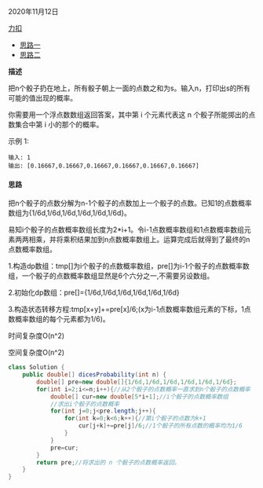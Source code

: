 2020年11月12日

[力扣](https://leetcode-cn.com/problems/nge-tou-zi-de-dian-shu-lcof/)

- [思路一](#思路一)
- [思路二](#思路二)

**描述**

把n个骰子扔在地上，所有骰子朝上一面的点数之和为s。输入n，打印出s的所有可能的值出现的概率。

你需要用一个浮点数数组返回答案，其中第 i 个元素代表这 n 个骰子所能掷出的点数集合中第 i 小的那个的概率。

示例 1:
```
输入: 1
输出: [0.16667,0.16667,0.16667,0.16667,0.16667,0.16667]
```
#### 思路

把n个骰子的点数分解为n-1个骰子的点数加上一个骰子的点数。已知1的点数概率数组为{1/6d,1/6d,1/6d,1/6d,1/6d,1/6d}。

易知i个骰子的点数概率数组长度为2*i+1。令i-1点数概率数组和1点数概率数组元素两两相乘，并将乘积结果加到n点数概率数组上。运算完成后就得到了最终的n点数概率数组。

1.构造dp数组：tmp[]为i个骰子的点数概率数组，pre[]为i-1个骰子的点数概率数组，一个骰子的点数概率数组显然是6个六分之一,不需要另设数组。

2.初始化dp数组：pre[]={1/6d,1/6d,1/6d,1/6d,1/6d,1/6d}

3.构造状态转移方程:tmp[x+y]+=pre[x]/6;(x为i-1点数概率数组元素的下标，1点数概率数组的每个元素都为1/6)。

时间复杂度O(n^2)

空间复杂度O(n^2)
```java
class Solution {
    public double[] dicesProbability(int n) {
        double[] pre=new double[]{1/6d,1/6d,1/6d,1/6d,1/6d,1/6d};
        for(int i=2;i<=n;i++){//从2个骰子的点数概率一直求到n个骰子的点数概率
            double[] cur=new double[5*i+1];//i个骰子的点数概率数组
            //求出i个骰子的点数概率
            for(int j=0;j<pre.length;j++){
                for(int k=0;k<6;k++){//第i个骰子的点数为k+1
                    cur[j+k]+=pre[j]/6;//1个骰子的所有点数的概率均为1/6 
                }
            }
            pre=cur;
        }
        return pre;//将求出的 n 个骰子的点数概率返回。
    }
}
```
